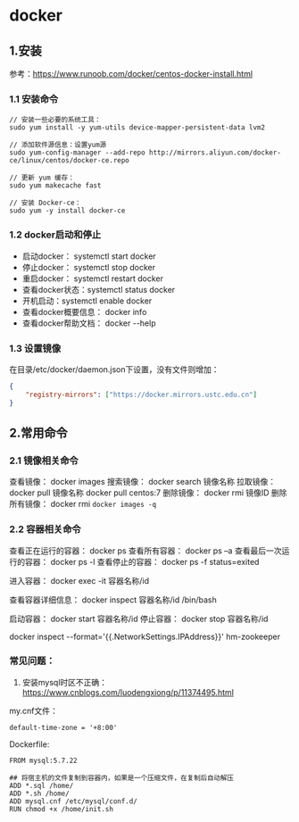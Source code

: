 # docker

## 1.安装
参考：https://www.runoob.com/docker/centos-docker-install.html

### 1.1 安装命令
```
// 安装一些必要的系统工具：
sudo yum install -y yum-utils device-mapper-persistent-data lvm2

// 添加软件源信息：设置yum源
sudo yum-config-manager --add-repo http://mirrors.aliyun.com/docker-ce/linux/centos/docker-ce.repo

// 更新 yum 缓存：
sudo yum makecache fast

// 安装 Docker-ce：
sudo yum -y install docker-ce
```

### 1.2 docker启动和停止

* 启动docker： systemctl start docker
* 停止docker： systemctl stop docker
* 重启docker： systemctl restart docker
* 查看docker状态：systemctl status docker
* 开机启动：systemctl enable docker
* 查看docker概要信息：	docker info
* 查看docker帮助文档：	docker --help


### 1.3 设置镜像

在目录/etc/docker/daemon.json下设置，没有文件则增加：
```json
{
	"registry-mirrors": ["https://docker.mirrors.ustc.edu.cn"]
}
```

## 2.常用命令

### 2.1 镜像相关命令

查看镜像： docker images
搜索镜像： docker search 镜像名称
拉取镜像： docker pull 镜像名称			docker pull centos:7
删除镜像： docker rmi 镜像ID
删除所有镜像： docker rmi `docker images -q`

### 2.2 容器相关命令

查看正在运行的容器： docker ps
查看所有容器： docker ps –a
查看最后一次运行的容器： docker ps -l
查看停止的容器： docker ps -f status=exited

进入容器： docker exec -it 容器名称/id

查看容器详细信息： docker inspect 容器名称/id  /bin/bash

启动容器： docker start 容器名称/id
停止容器： docker stop  容器名称/id




docker inspect --format='{{.NetworkSettings.IPAddress}}' hm-zookeeper




### 常见问题：
1. 安装mysql时区不正确：  https://www.cnblogs.com/luodengxiong/p/11374495.html

my.cnf文件：
```
default-time-zone = '+8:00'
```

Dockerfile:
```
FROM mysql:5.7.22

## 将宿主机的文件复制到容器内，如果是一个压缩文件，在复制后自动解压
ADD *.sql /home/
ADD *.sh /home/
ADD mysql.cnf /etc/mysql/conf.d/
RUN chmod +x /home/init.sh
```
























